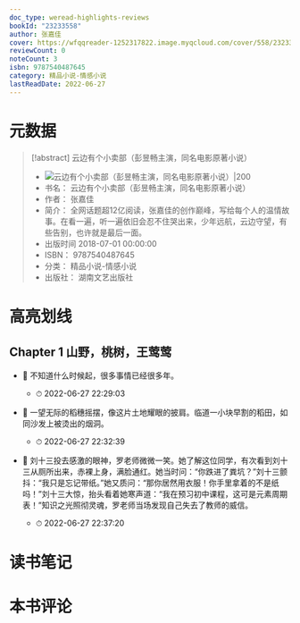 ```yaml
---
doc_type: weread-highlights-reviews
bookId: "23233558"
author: 张嘉佳
cover: https://wfqqreader-1252317822.image.myqcloud.com/cover/558/23233558/t7_23233558.jpg
reviewCount: 0
noteCount: 3
isbn: 9787540487645
category: 精品小说-情感小说
lastReadDate: 2022-06-27
---
```

# 元数据
> [!abstract] 云边有个小卖部（彭昱畅主演，同名电影原著小说）
> - ![ 云边有个小卖部（彭昱畅主演，同名电影原著小说）|200](https://wfqqreader-1252317822.image.myqcloud.com/cover/558/23233558/t7_23233558.jpg)
> - 书名： 云边有个小卖部（彭昱畅主演，同名电影原著小说）
> - 作者： 张嘉佳
> - 简介： 全网话题超12亿阅读，张嘉佳的创作巅峰，写给每个人的温情故事。在看一遍，听一遍依旧会忍不住哭出来，少年远航，云边守望，有些告别，也许就是最后一面。
> - 出版时间 2018-07-01 00:00:00
> - ISBN： 9787540487645
> - 分类： 精品小说-情感小说
> - 出版社： 湖南文艺出版社

# 高亮划线

## Chapter 1 山野，桃树，王莺莺


- 📌 不知道什么时候起，很多事情已经很多年。 
    - ⏱ 2022-06-27 22:29:03 

- 📌 一望无际的稻穗摇摆，像这片土地耀眼的披肩。临道一小块早割的稻田，如同沙发上被烫出的烟洞。 
    - ⏱ 2022-06-27 22:32:39 

- 📌 刘十三投去感激的眼神，罗老师微微一笑。她了解这位同学，有次看到刘十三从厕所出来，赤裸上身，满脸通红。她当时问：“你跌进了粪坑？”刘十三颤抖：“我只是忘记带纸。”她又质问：“那你居然用衣服！你手里拿着的不是纸吗！”刘十三大惊，抬头看着她寒声道：“我在预习初中课程，这可是元素周期表！”知识之光照彻灵魂，罗老师当场发现自己失去了教师的威信。 
    - ⏱ 2022-06-27 22:37:20 

# 读书笔记


# 本书评论

